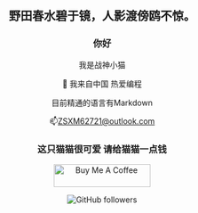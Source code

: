 <div align="center">

## 野田春水碧于镜，人影渡傍鸥不惊。

### 你好

我是战神小猫

🌟 我来自中国 热爱编程

目前精通的语言有Markdown

📫ZSXM62721@outlook.com

### 这只猫猫很可爱 请给猫猫一点钱
<a href="https://www.buymeacoffee.com/zhanshenxiaomao" target="_blank"><img src="https://cdn.buymeacoffee.com/buttons/default-blue.png" alt="Buy Me A Coffee" height="41" width="174"></a>


![GitHub followers](https://img.shields.io/github/followers/zhanshenxiaomao)

